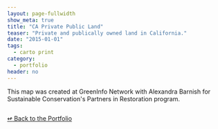 ```yaml
---
layout: page-fullwidth
show_meta: true
title: "CA Private Public Land"
teaser: "Private and publically owned land in California."
date: "2015-01-01"
tags:
  - carto print 
category:
  - portfolio
header: no
---
```



This map was created at GreenInfo Network with Alexandra Barnish for Sustainable Conservation's Partners in Restoration program.


<a href="{{site.url}}{{site.baseurl}}/images/" target="_blank">
  <img class="portfolio" src="{{site.url}}{{site.baseurl}}/images/" alt="">
</a>


[<span class="back-arrow">&#8619;</span> Back to the Portfolio](/work/)